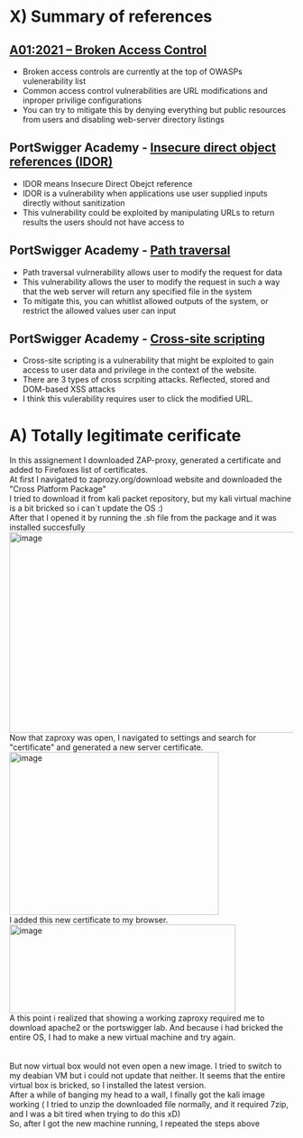 # X) Summary of references  
## [A01:2021 – Broken Access Control](https://owasp.org/Top10/A01_2021-Broken_Access_Control/)
- Broken access controls are currently at the top of OWASPs vulenerability list  
- Common access control vulnerabilities are URL modifications and inproper privilige configurations  
- You can try to mitigate this by denying everything but public resources from users and disabling web-server directory listings
## PortSwigger Academy - [Insecure direct object references (IDOR)](https://portswigger.net/web-security/access-control/idor)  
- IDOR means Insecure Direct Obejct reference
- IDOR is a vulnerability when applications use user supplied inputs directly without sanitization
- This vulnerability could be exploited by manipulating URLs to return results the users should not have access to
## PortSwigger Academy - [Path traversal](https://portswigger.net/web-security/file-path-traversal)
- Path traversal vulrnerability allows user to modify the request for data
- This vulnerability allows the user to modify the request in such a way that the web server will return any specified file in the system
- To mitigate this, you can whitlist allowed outputs of the system, or restrict the allowed values user can input
## PortSwigger Academy - [Cross-site scripting](https://portswigger.net/web-security/cross-site-scripting)  
- Cross-site scripting is a vulnerability that might be exploited to gain access to user data and privilege in the context of the website.
- There are 3 types of cross scrpiting attacks. Reflected, stored and DOM-based XSS attacks
- I think this vulerability requires user to click the modified URL.
# A) Totally legitimate cerificate  
In this assignement I downloaded ZAP-proxy, generated a certificate and added to Firefoxes list of certificates.  
At first I navigated to zaprozy.org/download website and downloaded the "Cross Platform Package"  
I tried to download it from kali packet repository, but my kali virtual machine is a bit bricked so i can´t update the OS :)  
After that I opened it by running the .sh file from the package and it was installed succesfully  
<img width="538" height="356" alt="image" src="https://github.com/user-attachments/assets/4ef55e66-e32d-4fe1-bddb-f3a61f834c4e" />  
Now that zaproxy was open, I navigated to settings and search for "certificate" and generated a new server certificate.  
<img width="371" height="289" alt="image" src="https://github.com/user-attachments/assets/c279135b-eb98-4000-8725-63415b765f0f" />  
I added this new certificate to my browser.  
<img width="401" height="157" alt="image" src="https://github.com/user-attachments/assets/65c2df4c-dde2-40c2-a8bc-24f4be4fed66" />  
A this point i realized that showing a working zaproxy required me to download apache2 or the portswigger lab. And because i had bricked the entire OS, I had to make a new virtual machine and try again.  
</br>  
But now virtual box would not even open a new image. I tried to switch to my deabian VM but i could not update that neither.  It seems that the entire virtual box is bricked, so I installed the latest version.  
After a while of banging my head to a wall, I finally got the kali image working ( I tried to unzip the downloaded file normally, and it required 7zip, and I was a bit tired when trying to do this xD)  
So, after I got the new machine running, I repeated the steps above



